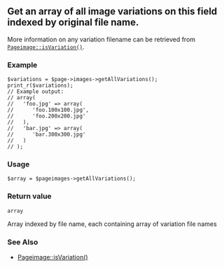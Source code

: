 Get an array of all image variations on this field indexed by original file name.
---------------------------------------------------------------------------------

More information on any variation filename can be retrieved from [`Pageimage::isVariation()`](/api/ref/pageimage/is-variation/).

### Example

    $variations = $page->images->getAllVariations();
    print_r($variations);
    // Example output:
    // array(
    //   'foo.jpg' => array(
    //      'foo.100x100.jpg',
    //      'foo.200x200.jpg'
    //   ),
    //   'bar.jpg' => array(
    //      'bar.300x300.jpg'
    //   )
    // );

### Usage

    $array = $pageimages->getAllVariations();

### Return value

`array`

Array indexed by file name, each containing array of variation file names

### See Also

*   [Pageimage::isVariation()](/api/ref/pageimage/is-variation/)

